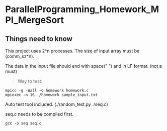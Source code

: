# ParallelProgramming_Homework_MPI_MergeSort

## Things need to know

This project uses 2^n processes. The size of input array must be (comm_sz*n).

The data in the input file should end with space(" ") and in LF format. (not a must)

>   Way to test:
```
mpicc -g -Wall -o homework homework.c
mpiexec -n 16 ./homework sample_input.txt
```

Auto test tool included. (./random_test.py ./seq.c)

seq.c needs to be compiled first.

```
gcc -o seq seq.c
```

